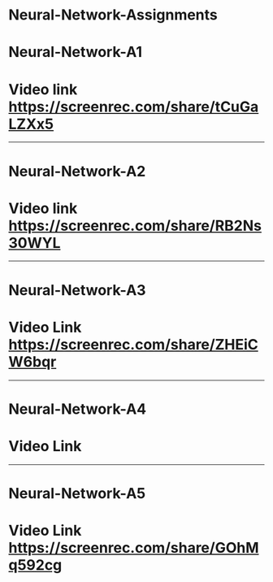 # Neural-Network-Assignments

# Neural-Network-A1
# Video link  https://screenrec.com/share/tCuGaLZXx5


----------------------------
# Neural-Network-A2
# Video link https://screenrec.com/share/RB2Ns30WYL

----------------------------
# Neural-Network-A3
# Video Link https://screenrec.com/share/ZHEiCW6bqr


----------------------------
# Neural-Network-A4
# Video Link 

----------------------------
# Neural-Network-A5
# Video Link https://screenrec.com/share/GOhMq592cg
